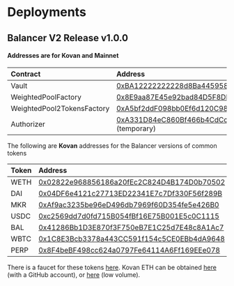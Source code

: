 # Deployments

## Balancer V2 Release v1.0.0

#### Addresses are for Kovan and Mainnet

| **Contract** | **Address** | Commit |
| :--- | :--- | :--- |
| Vault | [0xBA12222222228d8Ba445958a75a0704d566BF2C8](https://etherscan.io/address/0xBA12222222228d8Ba445958a75a0704d566BF2C8) | [c5b42e8cd4ffe62a82ba85263eac498df7a913b5](https://github.com/balancer-labs/balancer-v2-monorepo/tree/c5b42e8cd4ffe62a82ba85263eac498df7a913b5) |
| WeightedPoolFactory | [0x8E9aa87E45e92bad84D5F8DD1bff34Fb92637dE9](https://etherscan.io/address/0x8E9aa87E45e92bad84D5F8DD1bff34Fb92637dE9) | [c5b42e8cd4ffe62a82ba85263eac498df7a913b5](https://github.com/balancer-labs/balancer-v2-monorepo/tree/c5b42e8cd4ffe62a82ba85263eac498df7a913b5) |
| WeightedPool2TokensFactory | [0xA5bf2ddF098bb0Ef6d120C98217dD6B141c74EE0](https://etherscan.io/address/0xA5bf2ddF098bb0Ef6d120C98217dD6B141c74EE0) | [f02bc946a10ce713bd2365bb068c8dd8d87b5226](https://github.com/balancer-labs/balancer-v2-monorepo/tree/f02bc946a10ce713bd2365bb068c8dd8d87b5226) |
| Authorizer | [0xA331D84eC860Bf466b4CdCcFb4aC09a1B43F3aE6](https://etherscan.io/address/0xA331D84eC860Bf466b4CdCcFb4aC09a1B43F3aE6) \(temporary\) | [c5b42e8cd4ffe62a82ba85263eac498df7a913b5](https://github.com/balancer-labs/balancer-v2-monorepo/tree/c5b42e8cd4ffe62a82ba85263eac498df7a913b5) |

The following are **Kovan** addresses for the Balancer versions of common tokens

| **Token** | **Address** |
| :--- | :--- |
| WETH | [0x02822e968856186a20fEc2C824D4B174D0b70502](https://kovan.etherscan.io/address/0x02822e968856186a20fEc2C824D4B174D0b70502) |
| DAI | [0x04DF6e4121c27713ED22341E7c7Df330F56f289B](https://kovan.etherscan.io/address/0x04DF6e4121c27713ED22341E7c7Df330F56f289B)      |
| MKR | [0xAf9ac3235be96eD496db7969f60D354fe5e426B0](https://kovan.etherscan.io/address/0xAf9ac3235be96eD496db7969f60D354fe5e426B0) |
| USDC | [0xc2569dd7d0fd715B054fBf16E75B001E5c0C1115](https://kovan.etherscan.io/address/0xc2569dd7d0fd715B054fBf16E75B001E5c0C1115) |
| BAL | [0x41286Bb1D3E870f3F750eB7E1C25d7E48c8A1Ac7](https://kovan.etherscan.io/address/0x41286Bb1D3E870f3F750eB7E1C25d7E48c8A1Ac7) |
| WBTC | [0x1C8E3Bcb3378a443CC591f154c5CE0EBb4dA9648](https://kovan.etherscan.io/address/0x1C8E3Bcb3378a443CC591f154c5CE0EBb4dA9648) |
| PERP | [0x8F4beBF498cc624a0797Fe64114A6Ff169EEe078](https://kovan.etherscan.io/address/0x8F4beBF498cc624a0797Fe64114A6Ff169EEe078) |

There is a faucet for these tokens [here](https://balancer-faucet.on.fleek.co/). Kovan ETH can be obtained [here](https://faucet.kovan.network/%20) \(with a GitHub account\), or [here](https://app.mycrypto.com/faucet) \(low volume\).

